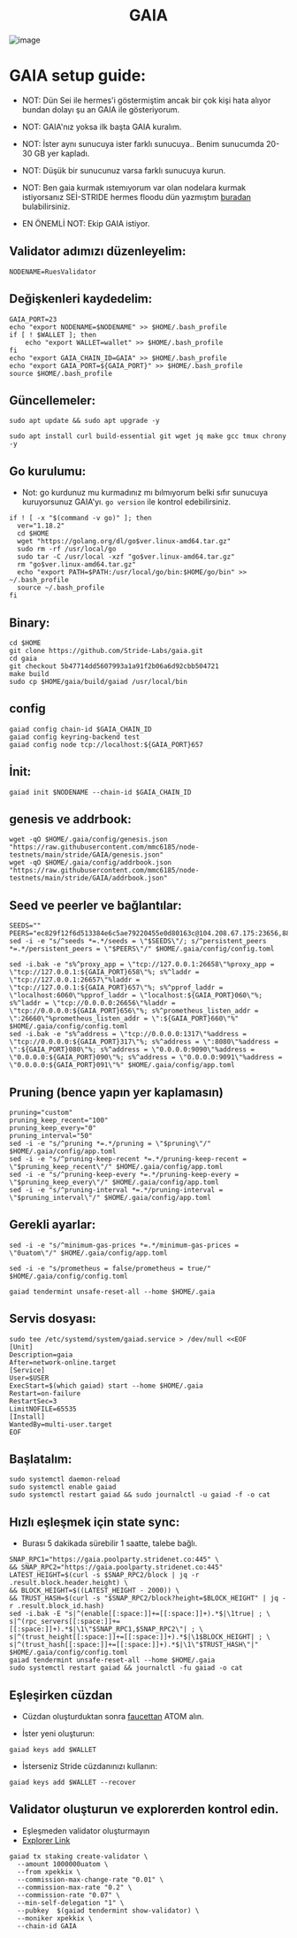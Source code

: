 <h1 align="center"> GAIA </h1>

![image](https://user-images.githubusercontent.com/101149671/183699233-60eb3c81-610a-4076-af05-845d21f31a0f.png)

# GAIA setup guide:

* NOT: Dün Sei ile hermes'i göstermiştim ancak bir çok kişi hata alıyor bundan dolayı şu an GAIA ile gösteriyorum.

* NOT: GAIA'nız yoksa ilk başta GAIA kuralım.

* NOT: İster aynı sunucuya ister farklı sunucuya.. Benim sunucumda 20-30 GB yer kapladı.

* NOT: Düşük bir sunucunuz varsa farklı sunucuya kurun.

* NOT: Ben gaia kurmak ıstemıyorum var olan nodelara kurmak istiyorsanız SEİ-STRIDE hermes floodu dün yazmıştım [buradan](https://github.com/ruesandora/stride-testnet/blob/main/stride-sei-hermes.md) bulabilirsiniz.

* EN ÖNEMLİ NOT: Ekip GAIA istiyor.

## Validator adımızı düzenleyelim:
```
NODENAME=RuesValidator
```

## Değişkenleri kaydedelim:
```
GAIA_PORT=23
echo "export NODENAME=$NODENAME" >> $HOME/.bash_profile
if [ ! $WALLET ]; then
	echo "export WALLET=wallet" >> $HOME/.bash_profile
fi
echo "export GAIA_CHAIN_ID=GAIA" >> $HOME/.bash_profile
echo "export GAIA_PORT=${GAIA_PORT}" >> $HOME/.bash_profile
source $HOME/.bash_profile
```
## Güncellemeler:
```
sudo apt update && sudo apt upgrade -y
```
```
sudo apt install curl build-essential git wget jq make gcc tmux chrony -y
```

## Go kurulumu:

* Not: go kurdunuz mu kurmadınız mı bılmıyorum belki sıfır sunucuya kuruyorsunuz GAIA'yı. `go version` ile kontrol edebilirsiniz.

```
if ! [ -x "$(command -v go)" ]; then
  ver="1.18.2"
  cd $HOME
  wget "https://golang.org/dl/go$ver.linux-amd64.tar.gz"
  sudo rm -rf /usr/local/go
  sudo tar -C /usr/local -xzf "go$ver.linux-amd64.tar.gz"
  rm "go$ver.linux-amd64.tar.gz"
  echo "export PATH=$PATH:/usr/local/go/bin:$HOME/go/bin" >> ~/.bash_profile
  source ~/.bash_profile
fi
```

## Binary:
```
cd $HOME
git clone https://github.com/Stride-Labs/gaia.git
cd gaia
git checkout 5b47714dd5607993a1a91f2b06a6d92cbb504721
make build
sudo cp $HOME/gaia/build/gaiad /usr/local/bin
```

## config
```
gaiad config chain-id $GAIA_CHAIN_ID
gaiad config keyring-backend test
gaiad config node tcp://localhost:${GAIA_PORT}657
```

## İnit:
```
gaiad init $NODENAME --chain-id $GAIA_CHAIN_ID
```

## genesis ve addrbook:
```
wget -qO $HOME/.gaia/config/genesis.json "https://raw.githubusercontent.com/mmc6185/node-testnets/main/stride/GAIA/genesis.json"
wget -qO $HOME/.gaia/config/addrbook.json "https://raw.githubusercontent.com/mmc6185/node-testnets/main/stride/GAIA/addrbook.json"
```

## Seed ve peerler ve bağlantılar:
```
SEEDS=""
PEERS="ec829f12f6d513384e6c5ae79220455e0d80163c@104.208.67.175:23656,88f9b658a77a1ed7376adbc6d0584da8c1a35f6f@176.124.213.56:23656,b8948a13a8953f864ff43fa31ede14a21e44efdc@88.208.57.200:26656,b3dee7da18fc03c8f9481bad25a06138c7badd8c@86.48.2.74:23656,b7716bc446bd0c636ccb343c408065af71fbb576@159.65.20.94:23656,4f0e774fdf629771045fc95e74145d04e899af92@134.122.96.36:23656,a3720d1999a88056ef74fdb923e27dfd9c24c01d@40.114.118.113:23656,8f7058c8d3ba5b889c9895ed4525cb89e64f0a8b@75.119.133.19:23656,b767515dca0be232fc287e0d274831a8c80fcac7@5.9.147.22:26256,c3c32094135bc9d9148dbcbac52fdace8d01d62c@51.77.108.119:23656,a3b3668f967de210ae31ce779deed03f91074038@185.249.225.35:23656,d241b443f87c613d8e7039acd64ff7c296166b99@38.242.134.205:23656,8e2cf0c23b69924a8442b8102951778bd5254773@38.242.233.25:23656,4e6ba3223ba24e27eccffede205e4cffcbae903a@38.242.135.66:23656,9c86d46e33566001c89d274e2559932a4e98e406@20.90.88.145:23656,ccadfbc7c6204887edc9a6eba5f9beed78ffe9de@149.102.137.76:23656,c24fecd05c85385aaa84e587557285e7dfe38d54@217.160.207.56:23656,c6dcce40e8b8a00f353a642ef0ee3623a333c067@20.230.133.117:23656,964f3d7398196238acd9e26cc96ad7787c7513f6@45.130.104.89:23656,ff3a2a2022b2d53541efc0403af302eae2775da5@51.159.182.149:23656,6567e116f975eb36be8e15598f10917dab831c35@31.207.44.66:23656,853174f1ca8b78fbbfdefd32af7cc1f3fc424ce3@185.182.187.33:23656,6fd97df135f806249b55789d314b1482df38d366@20.213.53.251:23656,2101d45204248d9a8b825a23950370029d5e136e@195.88.87.43:23656,75c0154117e46f29b1eee482d740f0cc73ef76ed@164.92.80.118:23656,f6149bcd125f8972b0dc333c84cfef6fc3b9b54a@20.193.154.140:23656,6b85c6a0b2cdcf05d0ce5b2f6a78728b510fcb01@131.255.179.4:23656,87c1cebe140dbde04644e62a31af7863fa1b4fc5@157.245.0.168:23656,a64faaf6fe45425352524341d2f390ce6c603c09@139.162.2.113:23656,712f37d4e5f080452759bb6f4c7ed1716270584f@20.25.144.37:23656,23e60781c1e71968d7412cb6f45aa7d5648f2517@52.234.146.133:23656,aa3aa0e1244c0503b6d94d7a2ab4554ba0e3fd79@173.212.233.187:23656,7f248115c0636860cfcdfaec5a20f42bc6d622a2@38.242.222.136:23656"
sed -i -e "s/^seeds *=.*/seeds = \"$SEEDS\"/; s/^persistent_peers *=.*/persistent_peers = \"$PEERS\"/" $HOME/.gaia/config/config.toml
```

```
sed -i.bak -e "s%^proxy_app = \"tcp://127.0.0.1:26658\"%proxy_app = \"tcp://127.0.0.1:${GAIA_PORT}658\"%; s%^laddr = \"tcp://127.0.0.1:26657\"%laddr = \"tcp://127.0.0.1:${GAIA_PORT}657\"%; s%^pprof_laddr = \"localhost:6060\"%pprof_laddr = \"localhost:${GAIA_PORT}060\"%; s%^laddr = \"tcp://0.0.0.0:26656\"%laddr = \"tcp://0.0.0.0:${GAIA_PORT}656\"%; s%^prometheus_listen_addr = \":26660\"%prometheus_listen_addr = \":${GAIA_PORT}660\"%" $HOME/.gaia/config/config.toml
sed -i.bak -e "s%^address = \"tcp://0.0.0.0:1317\"%address = \"tcp://0.0.0.0:${GAIA_PORT}317\"%; s%^address = \":8080\"%address = \":${GAIA_PORT}080\"%; s%^address = \"0.0.0.0:9090\"%address = \"0.0.0.0:${GAIA_PORT}090\"%; s%^address = \"0.0.0.0:9091\"%address = \"0.0.0.0:${GAIA_PORT}091\"%" $HOME/.gaia/config/app.toml
```

## Pruning (bence yapın yer kaplamasın)
```
pruning="custom"
pruning_keep_recent="100"
pruning_keep_every="0"
pruning_interval="50"
sed -i -e "s/^pruning *=.*/pruning = \"$pruning\"/" $HOME/.gaia/config/app.toml
sed -i -e "s/^pruning-keep-recent *=.*/pruning-keep-recent = \"$pruning_keep_recent\"/" $HOME/.gaia/config/app.toml
sed -i -e "s/^pruning-keep-every *=.*/pruning-keep-every = \"$pruning_keep_every\"/" $HOME/.gaia/config/app.toml
sed -i -e "s/^pruning-interval *=.*/pruning-interval = \"$pruning_interval\"/" $HOME/.gaia/config/app.toml
```

## Gerekli ayarlar:
```
sed -i -e "s/^minimum-gas-prices *=.*/minimum-gas-prices = \"0uatom\"/" $HOME/.gaia/config/app.toml
```
```
sed -i -e "s/prometheus = false/prometheus = true/" $HOME/.gaia/config/config.toml
```
```
gaiad tendermint unsafe-reset-all --home $HOME/.gaia
```

## Servis dosyası:
```
sudo tee /etc/systemd/system/gaiad.service > /dev/null <<EOF
[Unit]
Description=gaia
After=network-online.target
[Service]
User=$USER
ExecStart=$(which gaiad) start --home $HOME/.gaia
Restart=on-failure
RestartSec=3
LimitNOFILE=65535
[Install]
WantedBy=multi-user.target
EOF
```

## Başlatalım:
```
sudo systemctl daemon-reload
sudo systemctl enable gaiad
sudo systemctl restart gaiad && sudo journalctl -u gaiad -f -o cat
```

## Hızlı eşleşmek için state sync:

* Burası 5 dakikada sürebilir 1 saatte, talebe bağlı.

```
SNAP_RPC1="https://gaia.poolparty.stridenet.co:445" \
&& SNAP_RPC2="https://gaia.poolparty.stridenet.co:445"
LATEST_HEIGHT=$(curl -s $SNAP_RPC2/block | jq -r .result.block.header.height) \
&& BLOCK_HEIGHT=$((LATEST_HEIGHT - 2000)) \
&& TRUST_HASH=$(curl -s "$SNAP_RPC2/block?height=$BLOCK_HEIGHT" | jq -r .result.block_id.hash)
sed -i.bak -E "s|^(enable[[:space:]]+=[[:space:]]+).*$|\1true| ; \
s|^(rpc_servers[[:space:]]+=[[:space:]]+).*$|\1\"$SNAP_RPC1,$SNAP_RPC2\"| ; \
s|^(trust_height[[:space:]]+=[[:space:]]+).*$|\1$BLOCK_HEIGHT| ; \
s|^(trust_hash[[:space:]]+=[[:space:]]+).*$|\1\"$TRUST_HASH\"|" $HOME/.gaia/config/config.toml
gaiad tendermint unsafe-reset-all --home $HOME/.gaia
sudo systemctl restart gaiad && journalctl -fu gaiad -o cat
```

## Eşleşirken cüzdan

* Cüzdan oluşturduktan sonra [faucettan](https://discord.gg/3XSNGPDN) ATOM alın.

* İster yeni oluşturun:
```
gaiad keys add $WALLET
```

* İsterseniz Stride cüzdanınızı kullanın:
```
gaiad keys add $WALLET --recover
```

## Validator oluşturun ve explorerden kontrol edin.

* Eşleşmeden validator oluşturmayın
* [Explorer Link](https://poolparty.stride.zone/GAIA/staking)

```
gaiad tx staking create-validator \
  --amount 1000000uatom \
  --from xpekkix \
  --commission-max-change-rate "0.01" \
  --commission-max-rate "0.2" \
  --commission-rate "0.07" \
  --min-self-delegation "1" \
  --pubkey  $(gaiad tendermint show-validator) \
  --moniker xpekkix \
  --chain-id GAIA
```
